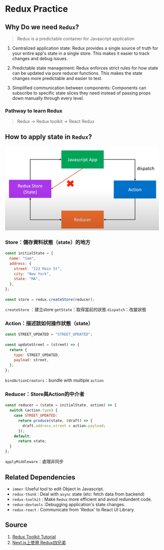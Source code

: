 # Redux Practice

## Why Do we need `Redux`?

> Redux is a predictable container for Javascript application

1. Centralized application state: Redux provides a single source of truth for your entire app's state in a single store. This makes it easier to track changes and debug issues.
   
2. Predictable state management: Redux enforces strict rules for how state can be updated via pure reducer functions. This makes the state changes more predictable and easier to test.
   
3. Simplified communication between components: Components can subscribe to specific state slices they need instead of passing props down manually through every level.

### Pathway to learn Redux

> Redux -> Redux toolkit -> React Redux

## How to apply state in `Redux`?

![](https://github.com/Chious/0205-Redux-Practice/blob/main/%2525E6%252588%2525AA%2525E5%25259C%252596_2024-02-05_%2525E4%2525B8%25258A%2525E5%25258D%25258811.41.10.png?raw=true)

### Store：儲存資料狀態（state）的地方

```jsx
const initialState = {
  name: "Sam",
  address: {
    street: "123 Main St",
    city: "New York",
    state: "MA",
  },
};

const store = redux.createStore(reducer);
```

 `createStore` ：建立store
`getState`：取得當前的狀態
`dispatch`：改變狀態

### Action：描述該如何操作狀態（state）

```jsx
const STREET_UPDATED = "STREET_UPDATED";

const updateStreet = (street) => {
  return {
    type: STREET_UPDATED,
    payload: street,
  };
};
```

`bindActionCreators`：bundle with multiple `action`

### Reducer：Store與Action的中介者

```jsx
const reducer = (state = initialState, action) => {
  switch (action.type) {
    case STREET_UPDATED:
      return produce(state, (draft) => {
        draft.address.street = action.payload;
      });
    default:
      return state;
  }
};
```

`applyMiddleware`：處理非同步

## Related Dependencies

- `immer` :Useful tool to edit Object in Javascript.
- `redux-thunk` : Deal with `async` state (etc: fetch data from backend) 
- `redux-toolkit` : Make `Redux` more efficient and aviod redundent code.
- `redux-devtools` :Debugging application's state changes.
- `redux-react` : Communicate from 'Redux' to React UI Library.

## Source

1. [Redux Toolkit Tutorial](https://www.youtube.com/watch?v=0awA5Uw6SJE&list=PLC3y8-rFHvwiaOAuTtVXittwybYIorRB3&index=1)
2. [Next.js上使用 Redux四兄弟](https://medium.com/@upstairs0102/next-js上使用-redux四兄弟-cc44582891de)
